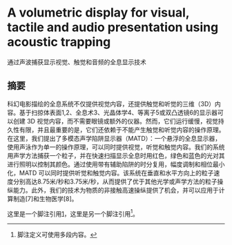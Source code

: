 # A volumetric display for visual, tactile and audio presentation using acoustic trapping

通过声波捕获显示视觉、触觉和音频的全息显示技术

## 摘要
科幻电影描绘的全息系统不仅提供视觉内容，还提供触觉和听觉的三维（3D）内容。基于扫掠体表面1,2、全息术3、光晶体学4、等离子5或双凸透镜6的显示器可以创建 3D 视觉内容，而不需要眼镜或额外的仪器。然而，它们运行缓慢，视觉持久性有限，并且最重要的是，它们还依赖于不能产生触觉和听觉内容的操作原理。在这里，我们提出了多模态声学陷阱显示器（MATD）：一个悬浮的全息显示器，使用声泳作为单一的操作原理，可以同时提供视觉，听觉和触觉内容。我们的系统用声学方法捕获一个粒子，并在快速扫描显示全息时用红色，绿色和蓝色的光对其进行照明以控制其颜色。通过使用带有辅助陷阱的时分复用，幅度调制和相位最小化，MATD 可以同时提供听觉和触觉内容。该系统在垂直和水平方向上的粒子速度分别高达8.75米/秒和3.75米/秒，从而提供了优于其他光学或声学方法的粒子操纵能力。此外，我们的技术为物质的非接触高速操纵提供了机会，并可以应用于计算制造[7]和生物医学[8]。

这里是一个脚注引用[1]，这里是另一个脚注引用[^bignote]。


[1]: 第一个脚注定义。
[^bignote]: 脚注定义可使用多段内容。
